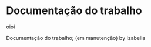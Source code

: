 <h1>Documentação do trabalho</h1>

<p> oioi </p>

<p> Documentação do trabalho;
 (em manutenção)
 by Izabella </p>